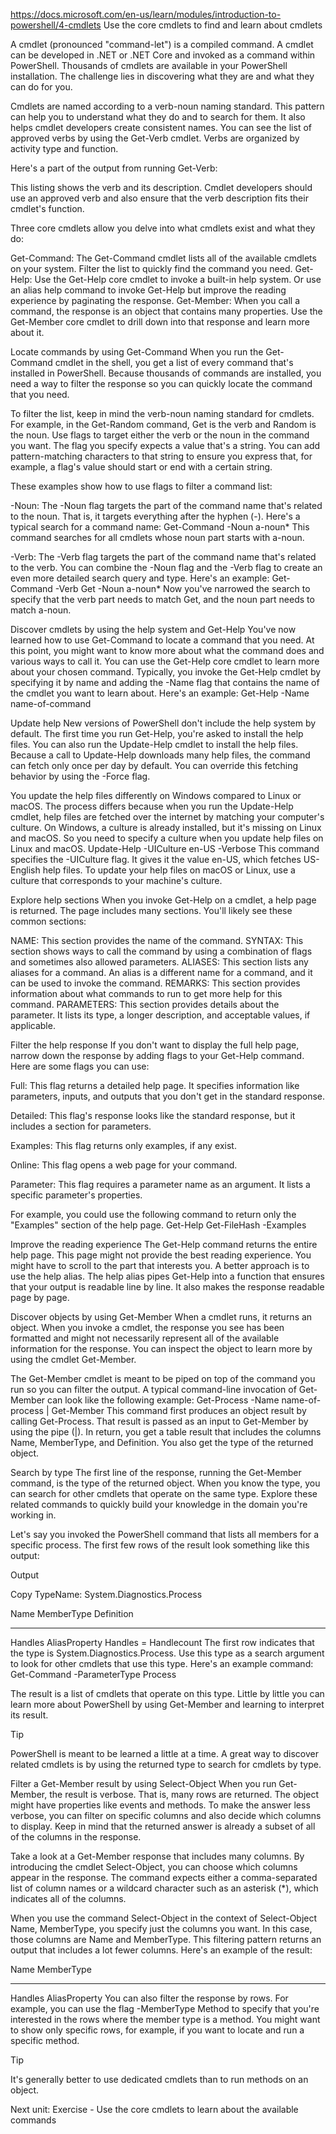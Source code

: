 
https://docs.microsoft.com/en-us/learn/modules/introduction-to-powershell/4-cmdlets
Use the core cmdlets to find and learn about cmdlets

A cmdlet (pronounced "command-let") is a compiled command. A cmdlet can be developed in .NET or .NET Core and invoked as a command within PowerShell. Thousands of cmdlets are available in your PowerShell installation. The challenge lies in discovering what they are and what they can do for you.

Cmdlets are named according to a verb-noun naming standard. This pattern can help you to understand what they do and to search for them. It also helps cmdlet developers create consistent names. You can see the list of approved verbs by using the Get-Verb cmdlet. Verbs are organized by activity type and function.

Here's a part of the output from running Get-Verb:

This listing shows the verb and its description. Cmdlet developers should use an approved verb and also ensure that the verb description fits their cmdlet's function.

Three core cmdlets allow you delve into what cmdlets exist and what they do:

Get-Command: The Get-Command cmdlet lists all of the available cmdlets on your system. Filter the list to quickly find the command you need.
Get-Help: Use the Get-Help core cmdlet to invoke a built-in help system. Or use an alias help command to invoke Get-Help but improve the reading experience by paginating the response.
Get-Member: When you call a command, the response is an object that contains many properties. Use the Get-Member core cmdlet to drill down into that response and learn more about it.

Locate commands by using Get-Command
When you run the Get-Command cmdlet in the shell, you get a list of every command that's installed in PowerShell. Because thousands of commands are installed, you need a way to filter the response so you can quickly locate the command that you need.

To filter the list, keep in mind the verb-noun naming standard for cmdlets. For example, in the Get-Random command, Get is the verb and Random is the noun. Use flags to target either the verb or the noun in the command you want. The flag you specify expects a value that's a string. You can add pattern-matching characters to that string to ensure you express that, for example, a flag's value should start or end with a certain string.

These examples show how to use flags to filter a command list:

-Noun: The -Noun flag targets the part of the command name that's related to the noun. That is, it targets everything after the hyphen (-). Here's a typical search for a command name:
Get-Command -Noun a-noun*
This command searches for all cmdlets whose noun part starts with a-noun.

-Verb: The -Verb flag targets the part of the command name that's related to the verb. You can combine the -Noun flag and the -Verb flag to create an even more detailed search query and type. Here's an example:
Get-Command -Verb Get -Noun a-noun*
Now you've narrowed the search to specify that the verb part needs to match Get, and the noun part needs to match a-noun.

Discover cmdlets by using the help system and Get-Help
You've now learned how to use Get-Command to locate a command that you need. At this point, you might want to know more about what the command does and various ways to call it. You can use the Get-Help core cmdlet to learn more about your chosen command. Typically, you invoke the Get-Help cmdlet by specifying it by name and adding the -Name flag that contains the name of the cmdlet you want to learn about. Here's an example:
Get-Help -Name name-of-command

Update help
New versions of PowerShell don't include the help system by default. The first time you run Get-Help, you're asked to install the help files. You can also run the Update-Help cmdlet to install the help files. Because a call to Update-Help downloads many help files, the command can fetch only once per day by default. You can override this fetching behavior by using the -Force flag.

You update the help files differently on Windows compared to Linux or macOS. The process differs because when you run the Update-Help cmdlet, help files are fetched over the internet by matching your computer's culture. On Windows, a culture is already installed, but it's missing on Linux and macOS. So you need to specify a culture when you update help files on Linux and macOS.
Update-Help -UICulture en-US -Verbose
This command specifies the -UICulture flag. It gives it the value en-US, which fetches US-English help files. To update your help files on macOS or Linux, use a culture that corresponds to your machine's culture.

Explore help sections
When you invoke Get-Help on a cmdlet, a help page is returned. The page includes many sections. You'll likely see these common sections:

NAME: This section provides the name of the command.
SYNTAX: This section shows ways to call the command by using a combination of flags and sometimes also allowed parameters.
ALIASES: This section lists any aliases for a command. An alias is a different name for a command, and it can be used to invoke the command.
REMARKS: This section provides information about what commands to run to get more help for this command.
PARAMETERS: This section provides details about the parameter. It lists its type, a longer description, and acceptable values, if applicable.

Filter the help response
If you don't want to display the full help page, narrow down the response by adding flags to your Get-Help command. Here are some flags you can use:

Full: This flag returns a detailed help page. It specifies information like parameters, inputs, and outputs that you don't get in the standard response.

Detailed: This flag's response looks like the standard response, but it includes a section for parameters.

Examples: This flag returns only examples, if any exist.

Online: This flag opens a web page for your command.

Parameter: This flag requires a parameter name as an argument. It lists a specific parameter's properties.

For example, you could use the following command to return only the "Examples" section of the help page.
Get-Help Get-FileHash -Examples

Improve the reading experience
The Get-Help command returns the entire help page. This page might not provide the best reading experience. You might have to scroll to the part that interests you. A better approach is to use the help alias. The help alias pipes Get-Help into a function that ensures that your output is readable line by line. It also makes the response readable page by page.


Discover objects by using Get-Member
When a cmdlet runs, it returns an object. When you invoke a cmdlet, the response you see has been formatted and might not necessarily represent all of the available information for the response. You can inspect the object to learn more by using the cmdlet Get-Member.

The Get-Member cmdlet is meant to be piped on top of the command you run so you can filter the output. A typical command-line invocation of Get-Member can look like the following example:
Get-Process -Name name-of-process | Get-Member
This command first produces an object result by calling Get-Process. That result is passed as an input to Get-Member by using the pipe (|). In return, you get a table result that includes the columns Name, MemberType, and Definition. You also get the type of the returned object.

Search by type
The first line of the response, running the Get-Member command, is the type of the returned object. When you know the type, you can search for other cmdlets that operate on the same type. Explore these related commands to quickly build your knowledge in the domain you're working in.

Let's say you invoked the PowerShell command that lists all members for a specific process. The first few rows of the result look something like this output:

Output

Copy
  TypeName: System.Diagnostics.Process

Name                       MemberType     Definition
----                       ----------     ----------
Handles                    AliasProperty  Handles = Handlecount
The first row indicates that the type is System.Diagnostics.Process. Use this type as a search argument to look for other cmdlets that use this type. Here's an example command:
Get-Command -ParameterType Process

The result is a list of cmdlets that operate on this type. Little by little you can learn more about PowerShell by using Get-Member and learning to interpret its result.

 Tip

PowerShell is meant to be learned a little at a time. A great way to discover related cmdlets is by using the returned type to search for cmdlets by type.

Filter a Get-Member result by using Select-Object
When you run Get-Member, the result is verbose. That is, many rows are returned. The object might have properties like events and methods. To make the answer less verbose, you can filter on specific columns and also decide which columns to display. Keep in mind that the returned answer is already a subset of all of the columns in the response.

Take a look at a Get-Member response that includes many columns. By introducing the cmdlet Select-Object, you can choose which columns appear in the response. The command expects either a comma-separated list of column names or a wildcard character such as an asterisk (*), which indicates all of the columns.

When you use the command Select-Object in the context of Select-Object Name, MemberType, you specify just the columns you want. In this case, those columns are Name and MemberType. This filtering pattern returns an output that includes a lot fewer columns. Here's an example of the result:


Name                           MemberType
----                           ----------
Handles                     AliasProperty
You can also filter the response by rows. For example, you can use the flag -MemberType Method to specify that you're interested in the rows where the member type is a method. You might want to show only specific rows, for example, if you want to locate and run a specific method.

 Tip

It's generally better to use dedicated cmdlets than to run methods on an object.


Next unit: Exercise - Use the core cmdlets to learn about the available commands



